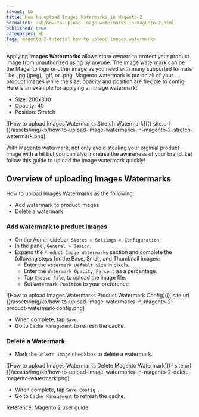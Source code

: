 ```yaml
---
layout: kb
title: How to upload Images Watermarks in Magento 2
permalink: /kb/how-to-upload-image-watermarks-in-magento-2.html
published: true
categories: kb 
tags: magento-2-tutorial how-to upload images watermarks
---
```


Applying **Images Watermarks** allows store owners to protect your product image from unauthorized using by anyone. The image watermark can be the Magento logo or other image as you need with many supported formats like .jpg (jpeg), .gif, or .png. Magento watermark is put on all of your product images while the size, opacity and position are flexible to config. Here is an example for applying an image watermark:

* Size: 200x300 
* Opacity: 40
* Position: Stretch

![How to upload Images Watermarks Stretch Watermark]({{ site.url }}/assets/img/kb/how-to-upload-image-watermarks-in-magento-2-stretch-watermark.png)

With Magento watermark, not only avoid stealing your orginial product image with a hit but you can also increase the awareness of your brand. Let follow this guide to upload the image watermark quickly!

## Overview of uploading Images Watermarks 

How to upload Images Watermarks as the following:

* Add watermark to product images
* Delete a watermark

### Add watermark to product images
* On the Admin sidebar, `Stores > Settings > Configuration`.
* In the panel, `General > Design`.
* Expand the `Product Image Watermarks` section and complete the following steps for the Base, Small, and Thumbnail images:
  * Enter the `Watermark Default Size` in pixels.
  * Enter the `Watermark Opacity`, `Percent` as a percentage.
  * Tap `Choose File`, to upload the image file.
  * Set `Watermark Position` to your preference.

![How to upload Images Watermarks Product Watermark Config]({{ site.url }}/assets/img/kb/how-to-upload-image-watermarks-in-magento-2-product-watermark-config.png)

* When complete, tap `Save`.
* Go to `Cache Management` to refresh the cache.

### Delete a Watermark

* Mark the `Delete Image` checkbox to delete a watermark.

![How to upload Images Watermarks Delete Magento Watermark]({{ site.url }}/assets/img/kb/how-to-upload-image-watermarks-in-magento-2-delete-magento-watermark.png)

* When complete, tap `Save Config `.
* Go to `Cache Management` to refresh the cache.


Reference: Magento 2 user guide